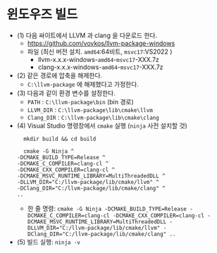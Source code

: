 # 윈도우즈 빌드

- (1) 다음 싸이트에서 LLVM 과 clang 을 다운로드 한다.
   - https://github.com/vovkos/llvm-package-windows
   - 파일 (최신 버전 설치. `amd64`:64비트, `msvc17`:VS2022 )
      - llvm-x.x.x-windows-`amd64`-`msvc17`-XXX.7z
      - clang-x.x.x-windows-`amd64`-`msvc17`-XXX.7z
- (2) 같은 경로에 압축을 해제한다.
   - `C:\llvm-package` 에 해제했다고 가정한다. 
- (3) 다음과 같이 환경 변수를 설정한다.
   - `PATH` : `C:\llvm-package\bin` (bin 경로)
   - `LLVM_DIR` : `C:\llvm-package\lib\cmake\llvm`
   - `Clang_DIR` : `C:\llvm-package\lib\cmake\clang`
- (4) Visual Studio 명령창에서 `cmake` 실행 (`ninja` 사전 설치할 것)
  ```
    mkdir build && cd build
  
    cmake -G Ninja ^
  -DCMAKE_BUILD_TYPE=Release ^
  -DCMAKE_C_COMPILER=clang-cl ^
  -DCMAKE_CXX_COMPILER=clang-cl ^
  -DCMAKE_MSVC_RUNTIME_LIBRARY=MultiThreadedDLL ^
  -DLLVM_DIR="C:/llvm-package/lib/cmake/llvm" ^
  -DClang_DIR="C:/llvm-package/lib/cmake/clang" ^
  ..
  ```
   - 한 줄 명령: 
   `cmake -G Ninja -DCMAKE_BUILD_TYPE=Release -DCMAKE_C_COMPILER=clang-cl -DCMAKE_CXX_COMPILER=clang-cl -DCMAKE_MSVC_RUNTIME_LIBRARY=MultiThreadedDLL -DLLVM_DIR="C:/llvm-package/lib/cmake/llvm" -DClang_DIR="C:/llvm-package/lib/cmake/clang" ..`
- (5) 빌드 실행: `ninja -v`
  
